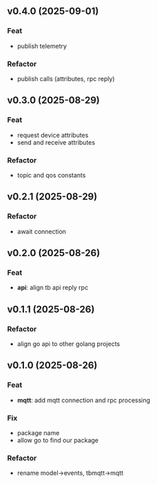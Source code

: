 ## v0.4.0 (2025-09-01)

### Feat

- publish telemetry

### Refactor

- publish calls (attributes, rpc reply)

## v0.3.0 (2025-08-29)

### Feat

- request device attributes
- send and receive attributes

### Refactor

- topic and qos constants

## v0.2.1 (2025-08-29)

### Refactor

- await connection

## v0.2.0 (2025-08-26)

### Feat

- **api**: align tb api reply rpc

## v0.1.1 (2025-08-26)

### Refactor

- align go api to other golang projects

## v0.1.0 (2025-08-26)

### Feat

- **mqtt**: add mqtt connection and rpc processing

### Fix

- package name
- allow go to find our package

### Refactor

- rename model->events, tbmqtt->mqtt
